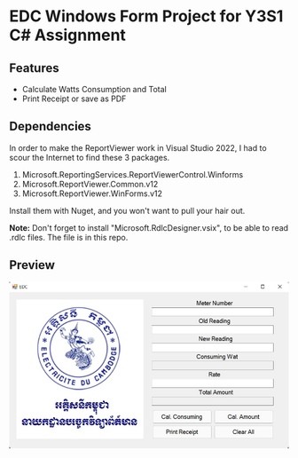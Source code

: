 # EDC Windows Form Project for Y3S1 C# Assignment
## Features 
   - Calculate Watts Consumption and Total
   - Print Receipt or save as PDF
## Dependencies 
In order to make the ReportViewer work in Visual Studio 2022, I had to scour the Internet to find these 3 packages.  
   1. Microsoft.ReportingServices.ReportViewerControl.Winforms
   2. Microsoft.ReportViewer.Common.v12
   3. Microsoft.ReportViewer.WinForms.v12  

Install them with Nuget, and you won't want to pull your hair out.  

__Note:__ Don't forget to install "Microsoft.RdlcDesigner.vsix", to be able to read .rdlc files. The file is in this repo. 

## Preview
![preview](preview.jpg)
